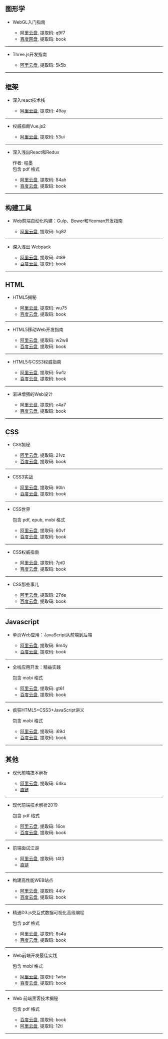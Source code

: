 ## 图形学

- WebGL入门指南

  - [阿里云盘](https://www.aliyundrive.com/s/4zaWWgG4i8V), 提取码: q9f7
  - [百度网盘](https://pan.baidu.com/s/1fPlW6ZWrbUxz6_6tn117sA), 提取码: book
***
- Three.js开发指南

  - [阿里云盘](https://www.aliyundrive.com/s/QfGxLo8cM9L), 提取码: 5k5b
***

## 框架

- 深入react技术栈

  - [阿里云盘](https://www.aliyundrive.com/s/R5hzkPTz4Cz), 提取码: 49ay
***
- 权威指南Vue.js2

  - [阿里云盘](https://www.aliyundrive.com/s/bw8yyq2YFrV), 提取码: 53ui
***
- 深入浅出React和Redux

  作者: 程墨  
  包含 pdf 格式  

  - [阿里云盘](https://www.aliyundrive.com/s/q9CfHVp6pw5), 提取码: 84ah
  - [百度云盘](https://pan.baidu.com/s/1qx0gUdMM801StJp4wS5N8A), 提取码: book
***

## 构建工具

- Web前端自动化构建：Gulp、Bower和Yeoman开发指南

  - [阿里云盘](https://www.aliyundrive.com/s/DtNsHE24TQM), 提取码: hg82
***
- 深入浅出 Webpack

  - [阿里云盘](https://www.aliyundrive.com/s/aSGq7fsq3eU), 提取码: dt89
  - [百度云盘](https://pan.baidu.com/s/1A7_3ss7po6Ws3fOfdN4NYQ), 提取码: book
***

## HTML

- HTML5揭秘

  - [阿里云盘](https://www.aliyundrive.com/s/KXtx6YaZ69K), 提取码: wu75
  - [百度云盘](https://pan.baidu.com/s/1xF0dgn4G-9sCChNb64wD4w), 提取码: book
***
- HTML5移动Web开发指南

  - [阿里云盘](https://www.aliyundrive.com/s/wBSdt2iern9), 提取码: w2w8
  - [百度云盘](https://pan.baidu.com/s/1AKfTOV8z169Bjjq0pz1R7w), 提取码: book
***
- HTML5与CSS3权威指南

  - [阿里云盘](https://www.aliyundrive.com/s/8mM3mJmD2hV), 提取码: 5w1z
  - [百度云盘](https://pan.baidu.com/s/1N7KvfKp9Kzs_gqeVqbhU6Q), 提取码: book
***
- 渐进增强的Web设计

  - [阿里云盘](https://www.aliyundrive.com/s/27FDtYJtegW), 提取码: v4a7
  - [百度云盘](https://pan.baidu.com/s/1T-tSrHGjJu4hVKT0dRb9fA), 提取码: book
***

## CSS

- CSS揭秘

  - [阿里云盘](https://www.aliyundrive.com/s/AzzvwPbybNn), 提取码: 21vz
  - [百度云盘](https://pan.baidu.com/s/1OWqq5tBmepzqrKLnwUZ3YQ), 提取码: book
***
- CSS3实战

  - [阿里云盘](https://www.aliyundrive.com/s/7yQ66ji6vXv), 提取码: 90ln
  - [百度云盘](https://pan.baidu.com/s/1ZJFfGa9ocfM3c8V_snVsUQ), 提取码: book
***
- CSS世界

  包含 pdf, epub, mobi 格式  

  - [阿里云盘](https://www.aliyundrive.com/s/2LMxQijoYet), 提取码: 60vf
  - [百度云盘](https://pan.baidu.com/s/1dz8F4Jgaqp39_faws0sIMA), 提取码: book
***
- CSS权威指南

  - [阿里云盘](https://www.aliyundrive.com/s/Jz9C6BxFgsR), 提取码: 7pt0
  - [百度云盘](https://pan.baidu.com/s/15a1TNqKQBv9OtlMaTJkmmg), 提取码: book
***
- CSS那些事儿

  - [阿里云盘](https://www.aliyundrive.com/s/t7VzUHQHpDQ), 提取码: 27de
  - [百度云盘](https://pan.baidu.com/s/1PMkZC2948Cc4DB-4xhoQrA), 提取码: book
***

## Javascript

- 单页Web应用：JavaScript从前端到后端

  - [阿里云盘](https://www.aliyundrive.com/s/F2NF4RfRXKD), 提取码: 9m4y
  - [百度云盘](https://pan.baidu.com/s/1pC1sU5poNoBEalXZqWQPfw), 提取码: book
***
- 全栈应用开发：精益实践

  包含 mobi 格式  

  - [阿里云盘](https://www.aliyundrive.com/s/cEbFRiEWBXN), 提取码: gt61
  - [百度云盘](https://pan.baidu.com/s/1os8iR6OkEuvodfxA_Ks7DQ), 提取码: book
***
- 疯狂HTML5+CSS3+JavaScript讲义

  包含 mobi 格式  

  - [阿里云盘](https://www.aliyundrive.com/s/Y5We1ACoaM9), 提取码: i69d
  - [百度云盘](https://pan.baidu.com/s/1SqW_I4_aBBe3cNojmX-SqQ), 提取码: book
***

## 其他

- 现代前端技术解析

  - [阿里云盘](https://www.aliyundrive.com/s/6EcLcDvGqrP), 提取码: 64ku
  - [直链](https://static.xjq.icu/book/现代前端技术解析.mobi)
***
- 现代前端技术解析2019

  包含 pdf 格式  

  - [阿里云盘](https://www.aliyundrive.com/s/cqyL2EjNkQE), 提取码: 16ox
  - [百度云盘](https://pan.baidu.com/s/18n2-h_goCQtsxIlh46NcQQ), 提取码: book
***
- 前端面试江湖

  - [阿里云盘](https://www.aliyundrive.com/s/t6bP8Xi5t1w), 提取码: t4t3
  - [直链](https://static.xjq.icu/book/前端面试江湖.mobi)
***
- 构建高性能WEB站点

  - [阿里云盘](https://www.aliyundrive.com/s/VQr43dRHJxS), 提取码: 44iv
  - [百度云盘](https://pan.baidu.com/s/1YLqFVE8OqndX6oB2qr96dg), 提取码: book
***
- 精通D3.js交互式数据可视化高级编程

  包含 pdf 格式  

  - [阿里云盘](https://www.aliyundrive.com/s/u7nYeAT2hgm), 提取码: 8s4a
  - [百度云盘](https://pan.baidu.com/s/10LPCwZntJxMMACtJ4FN3hw), 提取码: book
***
- Web前端开发最佳实践

  包含 mobi 格式  

  - [阿里云盘](https://www.aliyundrive.com/s/BrcHAkjWxpU), 提取码: 1w5x
  - [百度云盘](https://pan.baidu.com/s/1_8hkXHRNfYKmpUV34rzoXg), 提取码: book
***
- Web 前端黑客技术揭秘

  包含 pdf 格式  

  - [百度云盘](https://pan.baidu.com/s/1TJA4M-fFCdkby-n3LKZQTA), 提取码: book
  - [阿里云盘](https://www.aliyundrive.com/s/7Qp7okknhH2), 提取码: 12tl
***

